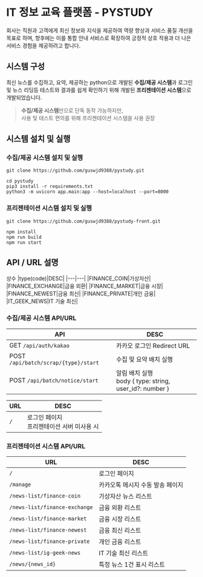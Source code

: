 # IT 정보 교육 플랫폼 - PYSTUDY

회사는 직원과 고객에게 최신 정보와 지식을 제공하여 역량 향상과 서비스 품질 개선을 목표로 하며, 향후에는 이를 통합 안내 서비스로 확장하여 긍정적 상호 작용과 더 나은 서비스 경험을 제공하려고 합니다.

## 시스템 구성

최신 뉴스를 수집하고, 요약, 제공하는 python으로 개발된 **수집/제공 시스템**과 로그인 및 뉴스 리딩등 테스트와 결과를 쉽게 확인하기 위해 개발된 **프리젠테이션 시스템**으로 개발되었습니다.

> **수집/제공 시스템**만으로 단독 동작 가능하지만,<br/>
> 사용 및 테스트 편의를 위해 프리젠테이션 시스템을 사용 권장

## 시스템 설치 및 실행

### 수집/제공 시스템 설치 및 실행

```shell
git clone https://github.com/guswjd9388/pystudy.git

cd pystudy
pip3 install -r requirements.txt
python3 -m uvicorn app.main:app --host=localhost --port=8000
```

### 프리젠테이션 시스템 설치 및 실행

```shell
git clone https://github.com/guswjd9388/pystudy-front.git

npm install
npm run build
npm run start
```

## API / URL 설명

상수
|type(code)|DESC|
|---|---|
|FINANCE_COIN|가상자산|
|FINANCE_EXCHANGE|금융 외환|
|FINANCE_MARKET|금융 시장|
|FINANCE_NEWEST|금융 최신|
|FINANCE_PRIVATE|개인 금융|
|IT_GEEK_NEWS|IT 기술 최신|

### 수집/제공 시스템 API/URL

|API|DESC|
|---|---|
|GET `/api/auth/kakao`|카카오 로그인 Redirect URL|
|POST `/api/batch/scrap/{type}/start`|수집 및 요약 배치 실행|
|POST `/api/batch/notice/start`|알림 배치 실행<br/>body { type: string, user_id?: number }|

|URL|DESC|
|---|---|
|`/`|로그인 페이지<br/>프리젠테이션 서버 미사용 시|

### 프리젠테이션 시스템 API/URL

|URL|DESC|
|---|---|
|`/`|로그인 페이지|
|`/manage`|카카오톡 메시지 수동 발송 페이지 |
|`/news-list/finance-coin`|가상자산 뉴스 리스트|
|`/news-list/finance-exchange`|금융 외환 리스트|
|`/news-list/finance-market`|금융 시장 리스트|
|`/news-list/finance-newest`|금융 최신 리스트|
|`/news-list/finance-private`|개인 금융 리스트|
|`/news-list/ig-geek-news`|IT 기술 최신 리스트|
|`/news/{news_id}`|특정 뉴스 1건 표시 리스트|
